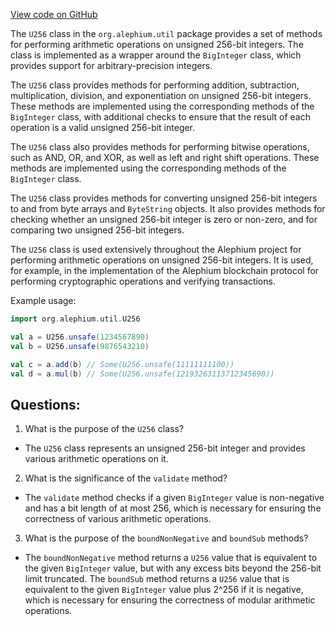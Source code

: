 [View code on GitHub](https://github.com/alephium/alephium/blob/master/util/src/main/scala/org/alephium/util/U256.scala)

The `U256` class in the `org.alephium.util` package provides a set of methods for performing arithmetic operations on unsigned 256-bit integers. The class is implemented as a wrapper around the `BigInteger` class, which provides support for arbitrary-precision integers.

The `U256` class provides methods for performing addition, subtraction, multiplication, division, and exponentiation on unsigned 256-bit integers. These methods are implemented using the corresponding methods of the `BigInteger` class, with additional checks to ensure that the result of each operation is a valid unsigned 256-bit integer.

The `U256` class also provides methods for performing bitwise operations, such as AND, OR, and XOR, as well as left and right shift operations. These methods are implemented using the corresponding methods of the `BigInteger` class.

The `U256` class provides methods for converting unsigned 256-bit integers to and from byte arrays and `ByteString` objects. It also provides methods for checking whether an unsigned 256-bit integer is zero or non-zero, and for comparing two unsigned 256-bit integers.

The `U256` class is used extensively throughout the Alephium project for performing arithmetic operations on unsigned 256-bit integers. It is used, for example, in the implementation of the Alephium blockchain protocol for performing cryptographic operations and verifying transactions. 

Example usage:

```scala
import org.alephium.util.U256

val a = U256.unsafe(1234567890)
val b = U256.unsafe(9876543210)

val c = a.add(b) // Some(U256.unsafe(11111111100))
val d = a.mul(b) // Some(U256.unsafe(12193263113712345690))
```
## Questions: 
 1. What is the purpose of the `U256` class?
- The `U256` class represents an unsigned 256-bit integer and provides various arithmetic operations on it.

2. What is the significance of the `validate` method?
- The `validate` method checks if a given `BigInteger` value is non-negative and has a bit length of at most 256, which is necessary for ensuring the correctness of various arithmetic operations.

3. What is the purpose of the `boundNonNegative` and `boundSub` methods?
- The `boundNonNegative` method returns a `U256` value that is equivalent to the given `BigInteger` value, but with any excess bits beyond the 256-bit limit truncated. The `boundSub` method returns a `U256` value that is equivalent to the given `BigInteger` value plus 2^256 if it is negative, which is necessary for ensuring the correctness of modular arithmetic operations.